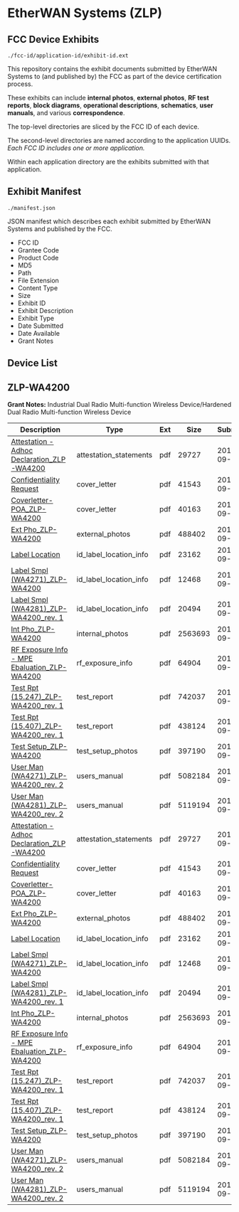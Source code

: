 # EtherWAN Systems (ZLP)
## FCC Device Exhibits

```
./fcc-id/application-id/exhibit-id.ext
```

This repository contains the exhibit documents submitted by EtherWAN Systems to (and published by) the FCC as part of the device certification process.

These exhibits can include **internal photos**, **external photos**, **RF test reports**, **block diagrams**, **operational descriptions**, **schematics**, **user manuals**, and various **correspondence**.

The top-level directories are sliced by the FCC ID of each device.

The second-level directories are named according to the application UUIDs. *Each FCC ID includes one or more application.*

Within each application directory are the exhibits submitted with that application. 

## Exhibit Manifest

```
./manifest.json
```

JSON manifest which describes each exhibit submitted by EtherWAN Systems and published by the FCC.

- FCC ID
- Grantee Code
- Product Code
- MD5
- Path
- File Extension
- Content Type
- Size
- Exhibit ID
- Exhibit Description
- Exhibit Type
- Date Submitted
- Date Available
- Grant Notes

## Device List
## ZLP-WA4200
**Grant Notes:** Industrial Dual Radio Multi-function Wireless Device/Hardened Dual Radio Multi-function Wireless Device

| Description | Type | Ext | Size | Submitted | Available |
| ----------- | ---- | --- | ---- | --------- | --------- |
| [Attestation - Adhoc Declaration_ZLP-WA4200](ZLP-WA4200/c445fc173c8caab742214c5e2d3a9ea2/1541482.pdf) | attestation_statements | pdf | 29727 | 2011-09-14 | 2011-09-14 |
| [Confidentiality Request](ZLP-WA4200/c445fc173c8caab742214c5e2d3a9ea2/1541480.pdf) | cover_letter | pdf | 41543 | 2011-09-14 | 2011-09-14 |
| [Coverletter-POA_ZLP-WA4200](ZLP-WA4200/c445fc173c8caab742214c5e2d3a9ea2/1541481.pdf) | cover_letter | pdf | 40163 | 2011-09-14 | 2011-09-14 |
| [Ext Pho_ZLP-WA4200](ZLP-WA4200/c445fc173c8caab742214c5e2d3a9ea2/1541467.pdf) | external_photos | pdf | 488402 | 2011-09-14 | 2011-09-14 |
| [Label Location](ZLP-WA4200/c445fc173c8caab742214c5e2d3a9ea2/1541468.pdf) | id_label_location_info | pdf | 23162 | 2011-09-14 | 2011-09-14 |
| [Label Smpl (WA4271)_ZLP-WA4200](ZLP-WA4200/c445fc173c8caab742214c5e2d3a9ea2/1541469.pdf) | id_label_location_info | pdf | 12468 | 2011-09-14 | 2011-09-14 |
| [Label Smpl (WA4281)_ZLP-WA4200_rev. 1](ZLP-WA4200/c445fc173c8caab742214c5e2d3a9ea2/1541470.pdf) | id_label_location_info | pdf | 20494 | 2011-09-14 | 2011-09-14 |
| [Int Pho_ZLP-WA4200](ZLP-WA4200/c445fc173c8caab742214c5e2d3a9ea2/1541471.pdf) | internal_photos | pdf | 2563693 | 2011-09-14 | 2011-09-14 |
| [RF Exposure Info - MPE Ebaluation_ZLP-WA4200](ZLP-WA4200/c445fc173c8caab742214c5e2d3a9ea2/1541479.pdf) | rf_exposure_info | pdf | 64904 | 2011-09-14 | 2011-09-14 |
| [Test Rpt (15.247)_ZLP-WA4200_rev. 1](ZLP-WA4200/c445fc173c8caab742214c5e2d3a9ea2/1541474.pdf) | test_report | pdf | 742037 | 2011-09-14 | 2011-09-14 |
| [Test Rpt (15.407)_ZLP-WA4200_rev. 1](ZLP-WA4200/c445fc173c8caab742214c5e2d3a9ea2/1541475.pdf) | test_report | pdf | 438124 | 2011-09-14 | 2011-09-14 |
| [Test Setup_ZLP-WA4200](ZLP-WA4200/c445fc173c8caab742214c5e2d3a9ea2/1541476.pdf) | test_setup_photos | pdf | 397190 | 2011-09-14 | 2011-09-14 |
| [User Man (WA4271)_ZLP-WA4200_rev. 2](ZLP-WA4200/c445fc173c8caab742214c5e2d3a9ea2/1541477.pdf) | users_manual | pdf | 5082184 | 2011-09-14 | 2011-09-14 |
| [User Man (WA4281)_ZLP-WA4200_rev. 2](ZLP-WA4200/c445fc173c8caab742214c5e2d3a9ea2/1541478.pdf) | users_manual | pdf | 5119194 | 2011-09-14 | 2011-09-14 |
| [Attestation - Adhoc Declaration_ZLP-WA4200](ZLP-WA4200/5fe2c14a161f9eb16e1e597ef2053260/1541482.pdf) | attestation_statements | pdf | 29727 | 2011-09-14 | 2011-09-14 |
| [Confidentiality Request](ZLP-WA4200/5fe2c14a161f9eb16e1e597ef2053260/1541480.pdf) | cover_letter | pdf | 41543 | 2011-09-14 | 2011-09-14 |
| [Coverletter-POA_ZLP-WA4200](ZLP-WA4200/5fe2c14a161f9eb16e1e597ef2053260/1541481.pdf) | cover_letter | pdf | 40163 | 2011-09-14 | 2011-09-14 |
| [Ext Pho_ZLP-WA4200](ZLP-WA4200/5fe2c14a161f9eb16e1e597ef2053260/1541467.pdf) | external_photos | pdf | 488402 | 2011-09-14 | 2011-09-14 |
| [Label Location](ZLP-WA4200/5fe2c14a161f9eb16e1e597ef2053260/1541468.pdf) | id_label_location_info | pdf | 23162 | 2011-09-14 | 2011-09-14 |
| [Label Smpl (WA4271)_ZLP-WA4200](ZLP-WA4200/5fe2c14a161f9eb16e1e597ef2053260/1541469.pdf) | id_label_location_info | pdf | 12468 | 2011-09-14 | 2011-09-14 |
| [Label Smpl (WA4281)_ZLP-WA4200_rev. 1](ZLP-WA4200/5fe2c14a161f9eb16e1e597ef2053260/1541470.pdf) | id_label_location_info | pdf | 20494 | 2011-09-14 | 2011-09-14 |
| [Int Pho_ZLP-WA4200](ZLP-WA4200/5fe2c14a161f9eb16e1e597ef2053260/1541471.pdf) | internal_photos | pdf | 2563693 | 2011-09-14 | 2011-09-14 |
| [RF Exposure Info - MPE Ebaluation_ZLP-WA4200](ZLP-WA4200/5fe2c14a161f9eb16e1e597ef2053260/1541479.pdf) | rf_exposure_info | pdf | 64904 | 2011-09-14 | 2011-09-14 |
| [Test Rpt (15.247)_ZLP-WA4200_rev. 1](ZLP-WA4200/5fe2c14a161f9eb16e1e597ef2053260/1541474.pdf) | test_report | pdf | 742037 | 2011-09-14 | 2011-09-14 |
| [Test Rpt (15.407)_ZLP-WA4200_rev. 1](ZLP-WA4200/5fe2c14a161f9eb16e1e597ef2053260/1541475.pdf) | test_report | pdf | 438124 | 2011-09-14 | 2011-09-14 |
| [Test Setup_ZLP-WA4200](ZLP-WA4200/5fe2c14a161f9eb16e1e597ef2053260/1541476.pdf) | test_setup_photos | pdf | 397190 | 2011-09-14 | 2011-09-14 |
| [User Man (WA4271)_ZLP-WA4200_rev. 2](ZLP-WA4200/5fe2c14a161f9eb16e1e597ef2053260/1541477.pdf) | users_manual | pdf | 5082184 | 2011-09-14 | 2011-09-14 |
| [User Man (WA4281)_ZLP-WA4200_rev. 2](ZLP-WA4200/5fe2c14a161f9eb16e1e597ef2053260/1541478.pdf) | users_manual | pdf | 5119194 | 2011-09-14 | 2011-09-14 |
